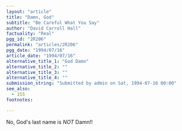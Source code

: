 ```yaml
---
layout: "article"
title: "Damn, God"
subtitle: "Be Careful What You Say"
author: "David Carroll Hall"
factuality: "Real"
pgg_id: "2R206"
permalink: "articles/2R206"
pgg_date: "1994/07/16"
article_date: "1994/07/16"
alternative_title_1: "God Damn"
alternative_title_2: ""
alternative_title_3: ""
alternative_title_4: ""
submission_string: "Submitted by admin on Sat, 1994-07-16 00:00"
see_also:
  - 1S5
footnotes: 

---
```

<div>
<p>No, God's last name is <em>NOT</em> Damn!!</p>
</div>
